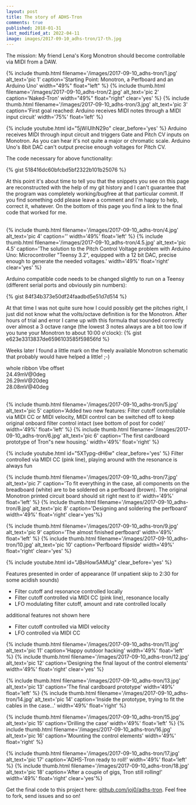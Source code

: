 ```yaml
---
layout: post
title: The story of ADHS-Tron
comments: true
published: 2018-01-31
last_modified_at: 2022-04-11
image: images/2017-09-10_adhs-tron/17-th.jpg
---
```


The mission: My friend Lena&#39;s Korg Monotron should become controllable via MIDI from a DAW. <br>

<div class="clearfix">
{% include thumb.html filename='/images/2017-09-10_adhs-tron/1.jpg' alt_text='pic 1' caption='Starting Point: Monotron, a Perfboard and an Arduino Uno' width="49%" float="left" %}
{% include thumb.html filename='/images/2017-09-10_adhs-tron/2.jpg' alt_text='pic 2' caption='Naked-Tron' width="49%" float="right" clear='yes' %}
{% include thumb.html filename='/images/2017-09-10_adhs-tron/3.jpg' alt_text='pic 3' caption='First goal reached: Arduino receives MIDI notes through a MIDI input circuit' width='75%' float='left' %}
</div>


{% include youtube.html id="5jWiUlhN29o" clear_before='yes' %}
Arduino receives MIDI through input circuit and triggers Gate and Pitch CV inputs on Monotron. As you can hear it&#39;s not quite a major or chromatic scale. Arduino Uno&#39;s 8bit DAC can&#39;t output precise enough voltages for Pitch CV.

The code necessary for above functionality:
<!--<script src="http://gist-it.appspot.com/https://github.com/JOJ0/ADHS-Tron/blob/0d57429476b3d251b1390e9532fc67db75ba6be8/hyperactron.ino"></script>-->
<!--<script src="https://gist.github.com/JOJ0/518416dc60bfcbd5bf2322b101b25076.js"></script>-->
{% gist 518416dc60bfcbd5bf2322b101b25076 %}

At this point it's about time to tell you that the snippets you see on this page are reconstructed with the help of my git history and I can't guarantee that the program was completely working/bugfree at that particular commit. If you find something odd please leave a comment and I'm happy to help, correct it, whatever. On the bottom of this page you find a link to the final code that worked for me.
<br><br>

{% include thumb.html filename='/images/2017-09-10_adhs-tron/4.jpg' alt_text='pic 4' caption='' width='49%' float='left' %}
{% include thumb.html filename='/images/2017-09-10_adhs-tron/4.5.jpg' alt_text='pic 4.5' caption='The solution to the Pitch Control Voltage problem with Arduino Uno: Microcontroller &#34;Teensy 3.2&#34;, equipped with a 12 bit DAC, precise enough to generate the needed voltages.' width='49%' float='right' clear='yes' %}

Arduino compatible code needs to be changed slightly to run on a Teensy (different serial ports and obviously pin numbers):
<!--<script src="http://gist-it.appspot.com/https://github.com/JOJ0/ADHS-Tron/blob/1ae1e123f3df8902e356ed3d87fe8f05327972fd/hyperactron.ino?slice=1:23"></script>-->
{% gist 84f34b373e50df24faadbd5e51d7d514 %}

At that time I was not quite sure how I could possibly get the pitches right, I just did not know what the volts/octave definition is for the Monotron. After hours of trial and error I came up with this formula that sounded correctly over almost a 3 octave range (the lowest 3 notes always are a bit too low if you tune your Monotron to about 10:00 o'clock):
{% gist e623e3313837de6596103585f59856fd %}

Weeks later I found a little mark on the freely available Monotron schematic that probably would have helped a little! ;-)

whole ribbon Vbe offset<br>
24.49mV@0deg<br>
26.29mV@20deg<br>
28.08mV@40deg<br>
<br>


{% include thumb.html filename='/images/2017-09-10_adhs-tron/5.jpg' alt_text='pic 5' caption='Added two new features: Filter cutoff controllable via MIDI CC or MIDI velocity, MIDI control can be switched off to keep original onboard filter control intact (see bottom of post for code)' width='49%' float='left' %}
{% include thumb.html filename='/images/2017-09-10_adhs-tron/6.jpg' alt_text='pic 6' caption='The first cardboard prototype of Tron&#34;s new housing.' width='49%' float='right' %}

{% include youtube.html id="5XTypg-dH6w" clear_before='yes' %}
Filter controlled via MIDI CC (pink line), playing around with the resonance is always fun

{% include thumb.html filename='/images/2017-09-10_adhs-tron/7.jpg' alt_text='pic 7' caption='To fit everything in the case, all components on the breadboard (white) are to be soldered on a perfboard (brown). The original Monotron printed circuit board should sit right next to it' width='49%' float='left' %}
{% include thumb.html filename='/images/2017-09-10_adhs-tron/8.jpg' alt_text='pic 8' caption='Designing and soldering the perfboard' width='49%' float='right'  clear='yes'%}

{% include thumb.html filename='/images/2017-09-10_adhs-tron/9.jpg' alt_text='pic 9' caption='The almost finished perfboard' width='49%' float='left'  %}
{% include thumb.html filename='/images/2017-09-10_adhs-tron/10.jpg' alt_text='pic 10' caption='Perfboard flipside' width='49%' float='right' clear='yes' %}

{% include youtube.html id="JBsHow5AMUg" clear_before='yes' %}

Features presented in order of appearance (If unpatient skip to 2:30 for some acidish sounds)
* Filter cutoff and resonance controlled locally
* Filter cutoff controlled via MIDI CC (pink line), resonance locally
* LFO modulating filter cutoff, amount and rate controlled locally

additional features not shown here
* Filter cutoff controlled via MIDI velocity
* LFO controlled via MIDI CC

{% include thumb.html filename='/images/2017-09-10_adhs-tron/11.jpg' alt_text='pic 11' caption='Happy outdoor hacking' width='49%' float='left' %}
{% include thumb.html filename='/images/2017-09-10_adhs-tron/12.jpg' alt_text='pic 12' caption='Designing the final layout of the control elements' width='49%' float='right' clear='yes' %}

{% include thumb.html filename='/images/2017-09-10_adhs-tron/13.jpg' alt_text='pic 13' caption='The final cardboard prototype' width='49%' float='left' %}
{% include thumb.html filename='/images/2017-09-10_adhs-tron/14.jpg' alt_text='pic 14' caption='Inside the prototype, trying to fit the cables in the case...' width='49%' float='right' %}

{% include thumb.html filename='/images/2017-09-10_adhs-tron/15.jpg' alt_text='pic 15' caption='Drilling the case' width='49%' float='left' %}
{% include thumb.html filename='/images/2017-09-10_adhs-tron/16.jpg' alt_text='pic 16' caption='Mounting the control elements' width='49%' float='right' %}

{% include thumb.html filename='/images/2017-09-10_adhs-tron/17.jpg' alt_text='pic 17' caption='ADHS-Tron ready to roll!' width='49%' float='left' %}
{% include thumb.html filename='/images/2017-09-10_adhs-tron/18.jpg' alt_text='pic 18' caption='After a couple of gigs, Tron still rolling!' width='49%' float='right' clear='yes'%}

Get the final code to this project here: [github.com/joj0/adhs-tron](https://github.com/joj0/adhs-tron). Feel free to fork, send issues and so on!
